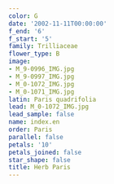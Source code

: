 ```yaml
---
color: G
date: '2002-11-11T00:00:00'
f_end: '6'
f_start: '5'
family: Trilliaceae
flower_type: B
image:
- M_9-0996_IMG.jpg
- M_9-0997_IMG.jpg
- M_0-1072_IMG.jpg
- M_0-1071_IMG.jpg
latin: Paris quadrifolia
lead: M_0-1072_IMG.jpg
lead_sample: false
name: index.en
order: Paris
parallel: false
petals: '10'
petals_joined: false
star_shape: false
title: Herb Paris
---
```

